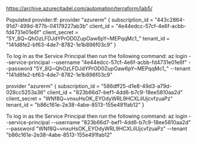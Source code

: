 https://archive.azurecitadel.com/automation/terraform/lab5/


Populated provider.tf:
provider "azurerm" {
  subscription_id = "443c2864-91d7-499d-877b-04179227ab3b"
  client_id       = "4e44edcc-57cf-4e6f-acbb-fd4731e01e6f"
  client_secret   = "5Y_8Q~QhOzLFDJdYPrOD0ZupOaw6pY~MEPqqMc1_"
  tenant_id       = "141d8fe2-bf63-4de7-8782-1e1b896f03c9"
}

To log in as the Service Principal then run the following command:
az login --service-principal --username "4e44edcc-57cf-4e6f-acbb-fd4731e01e6f" --password "5Y_8Q~QhOzLFDJdYPrOD0ZupOaw6pY~MEPqqMc1_" --tenant "141d8fe2-bf63-4de7-8782-1e1b896f03c9"


provider "azurerm" {
  subscription_id = "586dff25-d1e8-49d3-a79d-028cc5253a36"
  client_id       = "823b66d7-bef1-4dd6-b7c9-18ee5810aa2d"
  client_secret   = "WNf8Q~vnxuHsOK_EYOdyWRL9HCXLiIUjcvfzuaPz"
  tenant_id       = "b86c161e-2e38-4abe-8513-155e491fab12"
}

To log in as the Service Principal then run the following command:
az login --service-principal --username "823b66d7-bef1-4dd6-b7c9-18ee5810aa2d" --password "WNf8Q~vnxuHsOK_EYOdyWRL9HCXLiIUjcvfzuaPz" --tenant "b86c161e-2e38-4abe-8513-155e491fab12"
